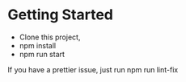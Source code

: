 # Getting Started

- Clone this project, 
- npm install
- npm run start

If you have a prettier issue, just run npm run lint-fix
